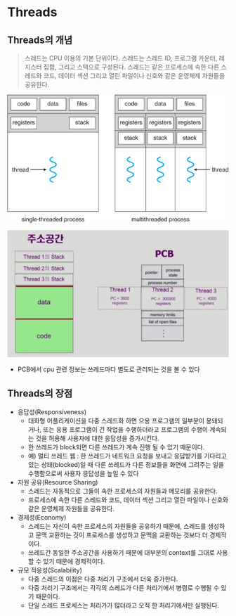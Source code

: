 # Threads



## Threads의 개념

> 스레드는  CPU 이용의 기본 단위이다. 스레드는 스레드 ID, 프로그램 카운터, 레지스터 집합, 그리고 스택으로 구성된다. 스레드는 같은 프로세스에 속한 다른 스레드와 코드, 데이터 섹션 그리고 열린 파일이나 신호와 같은 운영체제 자원들을 공유한다.

![단일 및 다중 스레드 프로세스](.\images\Thread.jpg)

![image-20210415183715975](./images/image-20210415183715975.png)

* PCB에서 cpu 관련 정보는 쓰레드마다 별도로 관리되는 것을 볼 수 있다



## Threads의 장점

* 응답성(Responsiveness)
  * 대화형 어플리케이션을 다중 스레드화 하면 으용 프로그램의 일부분이 봉돼되거나, 또는 응용 프로그램이 긴 작업을 수행하더라고 프로그램의 수행이 계속되는 것을 허용해 사용자에 대한 응답성을 증가시킨다.
  * 한 쓰레드가 block되면 다른 쓰레드가 계속 진행 될 수 있기 때문이다.
  * 예) 멀티 쓰레드 웹 : 한 쓰레드가 네트워크 요청을 보내고 응답받기를 기다리고 있는 상태(blocked)일 때 다른 쓰레드가 다른 정보들을 화면에 그려주는 일을 수행함으로써 사용자 응답성을 높일 수 있다
* 자원 공유(Resource Sharing)
  * 스레드는 자동적으로 그들이 속한 프로세스의 자원들과 메모리를 공유한다.
  * 프로세스에 속한 다른 스레드와 코드, 데이터 섹션 그리고 열린 파일이나 신호와 같은 운영체제 자원들을 공유한다.
* 경제성(Economy)
  * 스레드는 자신이 속한 프로세스의 자원들을 공유하기 때문에, 스레드를 생성하고 문맥 교환하는 것이 프로세스를 생성하고 문맥을 교환하는 것보다 더 경제적이다.
  * 쓰레드간 동일한 주소공간을 사용하기 때문에 대부분의 context를 그대로 사용할 수 있기 때문에 경제적이다.
* 규모 적응성(Scalability)
  * 다중 스레드의 이점은 다중 처리기 구조에서 더욱 증가한다. 
  * 다중 처리기 구조에서는 각각의 스레드가 다른 처리기에서 병령로 수행될 수 있기 때문이다.
  * 단일 스레드 프로세스는 처리가가 많더라고 오직 한 처리기에서만 실행된다.